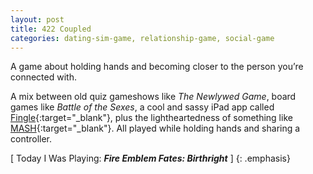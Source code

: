 ```yaml
---
layout: post
title: 422 Coupled
categories: dating-sim-game, relationship-game, social-game
---
```

A game about holding hands and becoming closer to the person you’re connected with.

A mix between old quiz gameshows like *The Newlywed Game*, board games like *Battle of the Sexes*, a cool and sassy iPad app called [Fingle](https://itunes.apple.com/us/app/fingle/id490109661){:target="_blank"}, plus the lightheartedness of something like [MASH](https://en.wikipedia.org/wiki/MASH_(game)){:target="_blank"}. All played while holding hands and sharing a controller.

[ Today I Was Playing: ***Fire Emblem Fates: Birthright*** ]
{: .emphasis}